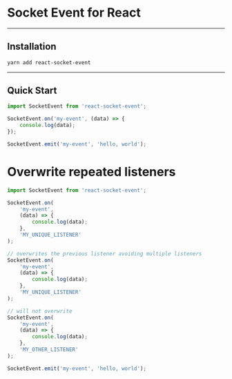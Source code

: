 # Socket Event for React

---

## Installation

```bash
yarn add react-socket-event
```

---

## Quick Start

```js
import SocketEvent from 'react-socket-event';

SocketEvent.on('my-event', (data) => {
    console.log(data);
});

SocketEvent.emit('my-event', 'hello, world');
```

# Overwrite repeated listeners

```js
import SocketEvent from 'react-socket-event';

SocketEvent.on(
    'my-event',
    (data) => {
        console.log(data);
    },
    'MY_UNIQUE_LISTENER'
);

// overwrites the previous listener avoiding multiple listeners
SocketEvent.on(
    'my-event',
    (data) => {
        console.log(data);
    },
    'MY_UNIQUE_LISTENER'
);

// will not overwrite
SocketEvent.on(
    'my-event',
    (data) => {
        console.log(data);
    },
    'MY_OTHER_LISTENER'
);

SocketEvent.emit('my-event', 'hello, world');
```
